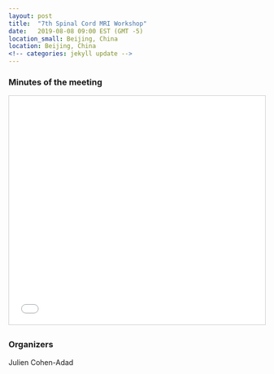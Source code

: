 ```yaml
---
layout: post
title:  "7th Spinal Cord MRI Workshop"
date:   2019-08-08 09:00 EST (GMT -5)
location_small: Beijing, China
location: Beijing, China
<!-- categories: jekyll update -->
---
```


### Minutes of the meeting

<iframe src="//www.slideshare.net/slideshow/embed_code/key/zojJDfNACGOJaO" width="800" height="450" frameborder="0" marginwidth="0" marginheight="0" scrolling="no" style="border:1px solid #CCC; border-width:1px; margin-bottom:5px; max-width: 100%;" allowfullscreen> </iframe>

### Organizers

Julien Cohen-Adad
